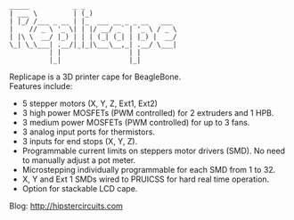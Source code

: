 
    _____           _ _
    | ___ \         | (_)
    | |_/ /___ _ __ | |_  ___ __ _ _ __   ___
    |    // _ \ '_ \| | |/ __/ _` | '_ \ / _ \
    | |\ \  __/ |_) | | | (_| (_| | |_) |  __/
    \_| \_\___| .__/|_|_|\___\__,_| .__/ \___|
              | |                 | |
              |_|                 |_|


Replicape is a 3D printer cape for BeagleBone.  
Features include:  
-   5 stepper motors (X, Y, Z, Ext1, Ext2)  
-   3 high power MOSFETs (PWM controlled) for 2 extruders and 1 HPB.  
-   3 medium power MOSFETs (PWM controlled) for up to 3 fans.  
-   3 analog input ports for thermistors.  
-   3 inputs for end stops (X, Y, Z).  
-   Programmable current limits on steppers motor drivers (SMD). No need to manually adjust a pot meter.  
-   Microstepping individually programmable for each SMD from 1 to 32.  
-   X, Y and Ext 1 SMDs wired to PRUICSS for hard real time operation.  
-   Option for stackable LCD cape.  
  
Blog: http://hipstercircuits.com
